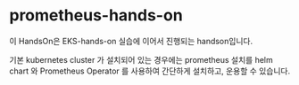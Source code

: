 # prometheus-hands-on
이 HandsOn은 EKS-hands-on 실습에 이어서 진행되는 handson입니다.

기본 kubernetes cluster 가 설치되어 있는 경우에는 prometheus 설치를 helm chart 와 Prometheus Operator 를 사용하여 간단하게 설치하고, 운용할 수 있습니다.
